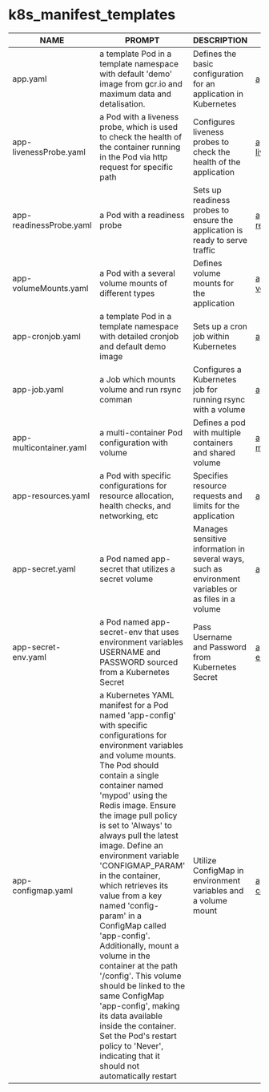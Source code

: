 # k8s_manifest_templates

| NAME                     | PROMPT                                                    | DESCRIPTION                                                                  | EXAMPLE                                   |
|--------------------------|-----------------------------------------------------------|------------------------------------------------------------------------------|-------------------------------------------|
| app.yaml                 | a template Pod in a template namespace with default 'demo' image from gcr.io and maximum data and detalisation. | Defines the basic configuration for an application in Kubernetes            | [app.yaml](yaml/app.yaml?raw=true)             |
| app-livenessProbe.yaml   | a Pod with a liveness probe, which is used to check the health of the container running in the Pod via http request for specific path           | Configures liveness probes to check the health of the application            | [app-livenessProbe.yaml](yaml/app-livenessProbe.yaml?raw=true) |
| app-readinessProbe.yaml  | a Pod with a readiness probe          | Sets up readiness probes to ensure the application is ready to serve traffic | [app-readinessProbe.yaml](yaml/app-readinessProbe.yaml?raw=true) |
| app-volumeMounts.yaml    | a Pod with a several volume mounts of different types            | Defines volume mounts for the application                                    | [app-volumeMounts.yaml](yaml/app-volumeMounts.yaml?raw=true) |
| app-cronjob.yaml         | a template Pod in a template namespace with detailed cronjob and default demo image                 | Sets up a cron job within Kubernetes                                         | [app-cronjob.yaml](yaml/app-cronjob.yaml?raw=true) |
| app-job.yaml             | a Job which mounts volume and run rsync comman                     | Configures a Kubernetes job for running rsync with a volume| [app-job.yaml](yaml/app-job.yaml?raw=true)     |
| app-multicontainer.yaml  | a multi-container Pod configuration with volume         | Defines a pod with multiple containers and shared volume| [app-multicontainer.yaml](yaml/app-multicontainer.yaml?raw=true) |
| app-resources.yaml       | a Pod with specific configurations for resource allocation, health checks, and networking, etc               | Specifies resource requests and limits for the application                   | [app-resources.yaml](yaml/app-resources.yaml?raw=true) |
| app-secret.yaml      | a Pod named app-secret that utilizes a secret volume      | Manages sensitive information  in several ways, such as environment variables or as files in a volume         | [app-secret.yaml](yaml/app-secret.yaml?raw=true) |
| app-secret-env.yaml      | a Pod named app-secret-env that uses environment variables USERNAME and PASSWORD sourced from a Kubernetes Secret |  Pass Username and Password from Kubernetes Secret       | [app-secret-env.yaml](yaml/app-secret-env.yaml?raw=true) |
|app-configmap.yaml|a Kubernetes YAML manifest for a Pod named 'app-config' with specific configurations for environment variables and volume mounts. The Pod should contain a single container named 'mypod' using the Redis image. Ensure the image pull policy is set to 'Always' to always pull the latest image. Define an environment variable 'CONFIGMAP_PARAM' in the container, which retrieves its value from a key named 'config-param' in a ConfigMap called 'app-config'. Additionally, mount a volume in the container at the path '/config'. This volume should be linked to the same ConfigMap 'app-config', making its data available inside the container. Set the Pod's restart policy to 'Never', indicating that it should not automatically restart|Utilize ConfigMap in environment variables and a volume mount|[app-configmap.yaml](yaml/app-configmap.yaml?raw=true)|
